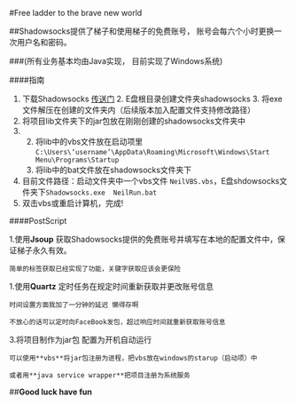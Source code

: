 #Free ladder to the brave new world

##Shadowsocks提供了梯子和使用梯子的免费账号， 账号会每六个小时更换一次用户名和密码。

###(所有业务基本均由Java实现， 目前实现了Windows系统)

####指南

1. 下载Shadowsocks  [传送门](https://github.com/shadowsocks/shadowsocks-csharp/releases/download/2.5.6/Shadowsocks-win-2.5.6.zip)
   2. E盘根目录创建文件夹shadowsocks
   3. 将exe文件解压在创建的文件夹内（后续版本加入配置文件支持修改路径）
1. 将项目lib文件夹下的jar包放在刚刚创建的shadowsocks文件夹中
1. 
    2. 将lib中的vbs文件放在启动项里 `C:\Users\‘username’\AppData\Roaming\Microsoft\Windows\Start Menu\Programs\Startup` 
    3. 将lib中的bat文件放在shadowsocks文件夹下
1. 目前文件路径：启动文件夹中一个vbs文件 `NeilVBS.vbs`，E盘shdowsocks文件夹下`Shadowsocks.exe  NeilRun.bat`
1. 双击vbs或重启计算机，完成!

####PostScript

1.使用**Jsoup** 获取Shadowsocks提供的免费账号并填写在本地的配置文件中，保证梯子永久有效。

    简单的标签获取已经实现了功能，关键字获取应该会更保险

1.使用**Quartz** 定时任务在规定时间重新获取并更改账号信息 

    时间设置方面我加了一分钟的延迟 懒得存啊

    不放心的话可以定时向FaceBook发包，超过响应时间就重新获取账号信息
3.将项目制作为jar包 配置为开机自动运行

    可以使用**vbs**将jar包注册为进程，把vbs放在windows的starup（启动项）中

    或者用**java service wrapper**把项目注册为系统服务
    
    
    
##**Good luck have fun**
